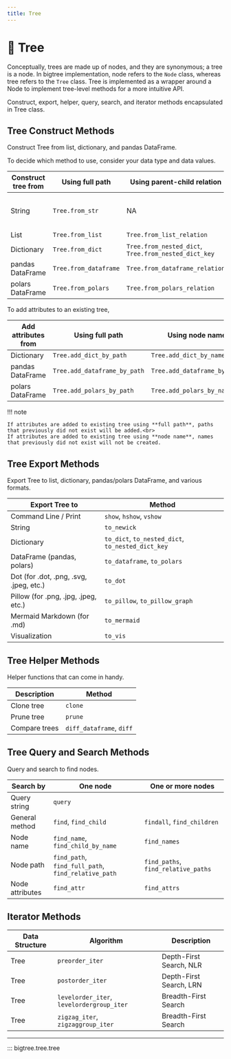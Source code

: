 ```yaml
---
title: Tree
---
```


# 🎄 Tree

Conceptually, trees are made up of nodes, and they are synonymous; a tree is a node. In bigtree implementation, node
refers to the `Node` class, whereas tree refers to the `Tree` class. Tree is implemented as a wrapper around a Node to
implement tree-level methods for a more intuitive API.

Construct, export, helper, query, search, and iterator methods encapsulated in Tree class.

## Tree Construct Methods

Construct Tree from list, dictionary, and pandas DataFrame.

To decide which method to use, consider your data type and data values.

| Construct tree from | Using full path       | Using parent-child relation                          | Using notation     | Add node attributes                                      |
|---------------------|-----------------------|------------------------------------------------------|--------------------|----------------------------------------------------------|
| String              | `Tree.from_str`       | NA                                                   | `Tree.from_newick` | No (for `Tree.from_str`)<br>Yes (for `Tree.from_newick`) |
| List                | `Tree.from_list`      | `Tree.from_list_relation`                            | NA                 | No                                                       |
| Dictionary          | `Tree.from_dict`      | `Tree.from_nested_dict`, `Tree.from_nested_dict_key` | NA                 | Yes                                                      |
| pandas DataFrame    | `Tree.from_dataframe` | `Tree.from_dataframe_relation`                       | NA                 | Yes                                                      |
| polars DataFrame    | `Tree.from_polars`    | `Tree.from_polars_relation`                          | NA                 | Yes                                                      |

To add attributes to an existing tree,

| Add attributes from | Using full path              | Using node name              |
|---------------------|------------------------------|------------------------------|
| Dictionary          | `Tree.add_dict_by_path`      | `Tree.add_dict_by_name`      |
| pandas DataFrame    | `Tree.add_dataframe_by_path` | `Tree.add_dataframe_by_name` |
| polars DataFrame    | `Tree.add_polars_by_path`    | `Tree.add_polars_by_name`    |

!!! note

    If attributes are added to existing tree using **full path**, paths that previously did not exist will be added.<br>
    If attributes are added to existing tree using **node name**, names that previously did not exist will not be created.

## Tree Export Methods

Export Tree to list, dictionary, pandas/polars DataFrame, and various formats.

| Export Tree to                          | Method                                            |
|-----------------------------------------|---------------------------------------------------|
| Command Line / Print                    | `show`, `hshow`, `vshow`                          |
| String                                  | `to_newick`                                       |
| Dictionary                              | `to_dict`, `to_nested_dict`, `to_nested_dict_key` |
| DataFrame (pandas, polars)              | `to_dataframe`, `to_polars`                       |
| Dot (for .dot, .png, .svg, .jpeg, etc.) | `to_dot`                                          |
| Pillow (for .png, .jpg, .jpeg, etc.)    | `to_pillow`, `to_pillow_graph`                    |
| Mermaid Markdown (for .md)              | `to_mermaid`                                      |
| Visualization                           | `to_vis`                                          |

## Tree Helper Methods

Helper functions that can come in handy.

| Description   | Method                   |
|---------------|--------------------------|
| Clone tree    | `clone`                  |
| Prune tree    | `prune`                  |
| Compare trees | `diff_dataframe`, `diff` |

## Tree Query and Search Methods

Query and search to find nodes.

| Search by       | One node                                            | One or more nodes                   |
|-----------------|-----------------------------------------------------|-------------------------------------|
| Query string    | `query`                                             |                                     |
| General method  | `find`, `find_child`                                | `findall`, `find_children`          |
| Node name       | `find_name`, `find_child_by_name`                   | `find_names`                        |
| Node path       | `find_path`, `find_full_path`, `find_relative_path` | `find_paths`, `find_relative_paths` |
| Node attributes | `find_attr`                                         | `find_attrs`                        |

## Iterator Methods

| Data Structure | Algorithm                                 | Description             |
|----------------|-------------------------------------------|-------------------------|
| Tree           | `preorder_iter`                           | Depth-First Search, NLR |
| Tree           | `postorder_iter`                          | Depth-First Search, LRN |
| Tree           | `levelorder_iter`, `levelordergroup_iter` | Breadth-First Search    |
| Tree           | `zigzag_iter`, `zigzaggroup_iter`         | Breadth-First Search    |

-----
::: bigtree.tree.tree
